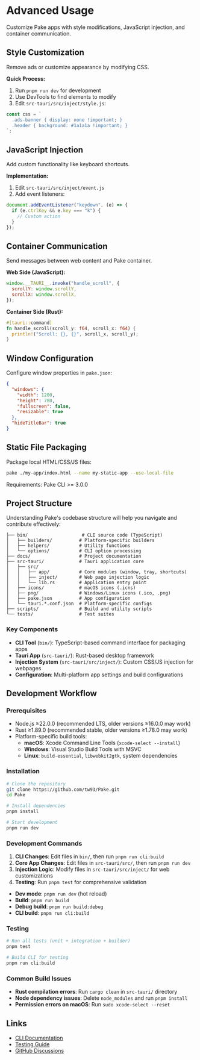 # Advanced Usage

Customize Pake apps with style modifications, JavaScript injection, and container communication.

## Style Customization

Remove ads or customize appearance by modifying CSS.

**Quick Process:**

1. Run `pnpm run dev` for development
2. Use DevTools to find elements to modify
3. Edit `src-tauri/src/inject/style.js`:

```javascript
const css = `
  .ads-banner { display: none !important; }
  .header { background: #1a1a1a !important; }
`;
```

## JavaScript Injection

Add custom functionality like keyboard shortcuts.

**Implementation:**

1. Edit `src-tauri/src/inject/event.js`
2. Add event listeners:

```javascript
document.addEventListener("keydown", (e) => {
  if (e.ctrlKey && e.key === "k") {
    // Custom action
  }
});
```

## Container Communication

Send messages between web content and Pake container.

**Web Side (JavaScript):**

```javascript
window.__TAURI__.invoke("handle_scroll", {
  scrollY: window.scrollY,
  scrollX: window.scrollX,
});
```

**Container Side (Rust):**

```rust
#[tauri::command]
fn handle_scroll(scroll_y: f64, scroll_x: f64) {
  println!("Scroll: {}, {}", scroll_x, scroll_y);
}
```

## Window Configuration

Configure window properties in `pake.json`:

```json
{
  "windows": {
    "width": 1200,
    "height": 780,
    "fullscreen": false,
    "resizable": true
  },
  "hideTitleBar": true
}
```

## Static File Packaging

Package local HTML/CSS/JS files:

```bash
pake ./my-app/index.html --name my-static-app --use-local-file
```

Requirements: Pake CLI >= 3.0.0

## Project Structure

Understanding Pake's codebase structure will help you navigate and contribute effectively:

```tree
├── bin/                    # CLI source code (TypeScript)
│   ├── builders/          # Platform-specific builders
│   ├── helpers/           # Utility functions
│   └── options/           # CLI option processing
├── docs/                  # Project documentation
├── src-tauri/             # Tauri application core
│   ├── src/
│   │   ├── app/           # Core modules (window, tray, shortcuts)
│   │   ├── inject/        # Web page injection logic
│   │   └── lib.rs         # Application entry point
│   ├── icons/             # macOS icons (.icns)
│   ├── png/               # Windows/Linux icons (.ico, .png)
│   ├── pake.json          # App configuration
│   └── tauri.*.conf.json  # Platform-specific configs
├── scripts/               # Build and utility scripts
└── tests/                 # Test suites
```

### Key Components

- **CLI Tool** (`bin/`): TypeScript-based command interface for packaging apps
- **Tauri App** (`src-tauri/`): Rust-based desktop framework
- **Injection System** (`src-tauri/src/inject/`): Custom CSS/JS injection for webpages
- **Configuration**: Multi-platform app settings and build configurations

## Development Workflow

### Prerequisites

- Node.js ≥22.0.0 (recommended LTS, older versions ≥16.0.0 may work)
- Rust ≥1.89.0 (recommended stable, older versions ≥1.78.0 may work)
- Platform-specific build tools:
  - **macOS**: Xcode Command Line Tools (`xcode-select --install`)
  - **Windows**: Visual Studio Build Tools with MSVC
  - **Linux**: `build-essential`, `libwebkit2gtk`, system dependencies

### Installation

```bash
# Clone the repository
git clone https://github.com/tw93/Pake.git
cd Pake

# Install dependencies
pnpm install

# Start development
pnpm run dev
```

### Development Commands

1. **CLI Changes**: Edit files in `bin/`, then run `pnpm run cli:build`
2. **Core App Changes**: Edit files in `src-tauri/src/`, then run `pnpm run dev`
3. **Injection Logic**: Modify files in `src-tauri/src/inject/` for web customizations
4. **Testing**: Run `pnpm test` for comprehensive validation

- **Dev mode**: `pnpm run dev` (hot reload)
- **Build**: `pnpm run build`
- **Debug build**: `pnpm run build:debug`
- **CLI build**: `pnpm run cli:build`

### Testing

```bash
# Run all tests (unit + integration + builder)
pnpm test

# Build CLI for testing
pnpm run cli:build
```

### Common Build Issues

- **Rust compilation errors**: Run `cargo clean` in `src-tauri/` directory
- **Node dependency issues**: Delete `node_modules` and run `pnpm install`
- **Permission errors on macOS**: Run `sudo xcode-select --reset`

## Links

- [CLI Documentation](cli-usage.md)
- [Testing Guide](testing.md)
- [GitHub Discussions](https://github.com/tw93/Pake/discussions)

